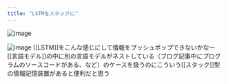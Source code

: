 ```yaml
---
title: "LSTMをスタックに"
---
```


![image](https://gyazo.com/2e4a4ecde1703132006989229411a55a/thumb/1000)



![image](https://gyazo.com/b718de272dbb731533b84d5d02fda352/thumb/1000)
[[LSTM]]をこんな感じにして情報をプッシュポップできないかなー
[[言語モデル]]の中に別の言語モデルがネストしている（ブログ記事中にプログラムのソースコードがある、など）のケースを扱うのにこういう[[スタック]]型の情報記憶装置があると便利だと思う
